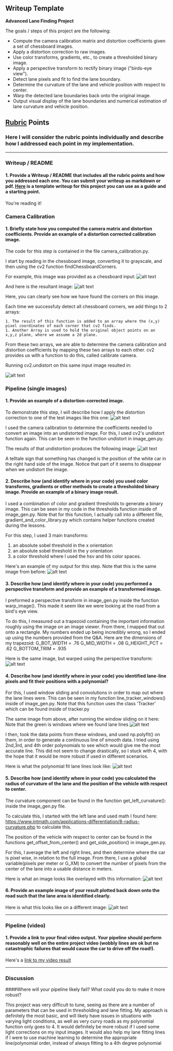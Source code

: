 ## Writeup Template

**Advanced Lane Finding Project**

The goals / steps of this project are the following:

* Compute the camera calibration matrix and distortion coefficients given a set of chessboard images.
* Apply a distortion correction to raw images.
* Use color transforms, gradients, etc., to create a thresholded binary image.
* Apply a perspective transform to rectify binary image ("birds-eye view").
* Detect lane pixels and fit to find the lane boundary.
* Determine the curvature of the lane and vehicle position with respect to center.
* Warp the detected lane boundaries back onto the original image.
* Output visual display of the lane boundaries and numerical estimation of lane curvature and vehicle position.

[//]: # (Image References)

[chessboard_original]: ./camera_cal/calibration2.jpg "Original Chessboard"
[chessboard_calculations]:./camera_cal/corners_found11.jpg "CV2 Chessboard"
[chessboard_undistorted]:./camera_cal/undistorted_chessboard1.jpg "CV2 Chessboard Undistorted"
[test1]:./test_images/test1.jpg "Original Test Image 1"
[test2]:./output_images/curvature_offset_and_pos3.jpg  "another sample"
[test1_undistorted]:./output_images/undistorted1.jpg "undistorted Image"
[test1_thresholds]:./output_images/thresh_image1.jpg "threshold Image"
[test1_warped]:./output_images/warped1.jpg "warped Image"
[test1_windows]:./output_images/windows1.jpg "window Image"
[test1_lane_lines]:./output_images/lane_lines_drawn1.jpg "lane lines Image"
[test1_curve_and_lines]:./output_images/curvature_offset_and_pos2.jpg "curve Image"

## [Rubric](https://review.udacity.com/#!/rubrics/571/view) Points

### Here I will consider the rubric points individually and describe how I addressed each point in my implementation.  

---

### Writeup / README

#### 1. Provide a Writeup / README that includes all the rubric points and how you addressed each one.  You can submit your writeup as markdown or pdf.  [Here](https://github.com/udacity/CarND-Advanced-Lane-Lines/blob/master/writeup_template.md) is a template writeup for this project you can use as a guide and a starting point.  

You're reading it!

### Camera Calibration

#### 1. Briefly state how you computed the camera matrix and distortion coefficients. Provide an example of a distortion corrected calibration image.

The code for this step is contained in the file camera_calibration.py.

I start by reading in the chessboard image, converting it to grayscale, and then using the cv2 function findChessboardCorners.

For example, this image was provided as a chessboard input:
![alt text][chessboard_original]

And here is the resultant image: 
![alt text][chessboard_calculations]

Here, you can clearly see how we have found the corners on this image.

Each time we successfuly detect all chessboard corners, we add things to 2 arrays:

    1. The result of this function is added to an array where the (x,y) pixel coordinates of each corner that cv2 finds.
    1. Another Array is used to hold the original object points on an x,y,z plane, where we assume a 2d plane.

From these two arrays, we are able to determine the camera calibration and distortion coefficients by mapping these two arrays to each other. cv2 provides us with a function to do this, called calibrate camera.  

Running cv2.undistort on this same input image resulted in:

![alt text][chessboard_undistorted]

### Pipeline (single images)

#### 1. Provide an example of a distortion-corrected image.

To demonstrate this step, I will describe how I apply the distortion correction to one of the test images like this one:
![alt text][test1]

I used the camera calibration to determine the coefficients needed to convert an image into an undistorted image. For this, I used cv2's undistort function again.  This can be seen in the function undistort in image_gen.py.

The results of that undistortion produces the following image: 
![alt text][test1_undistorted]

A telltale sign that something has changed is the position of the white car in the right hand side of the image.  Notice that part of it seems to disappear when we undistort the image.
#### 2. Describe how (and identify where in your code) you used color transforms, gradients or other methods to create a thresholded binary image.  Provide an example of a binary image result.

I used a combination of color and gradient thresholds to generate a binary image.  This can be seen in my code in the thresholds function inside of image_gen.py.  Note that for this function, I actually call into a different file, gradient_and_color_library.py which contains helper functions created during the lessons.

For this step, I used 3 main transforms: 
1. an absolute sobel threshold in the x orientation
1. an absolute sobel threshold in the y orientation
1. a color threshold where I used the hsv and hls color spaces.

Here's an example of my output for this step.  Note that this is the same image from before:
![alt text][test1_thresholds]

#### 3. Describe how (and identify where in your code) you performed a perspective transform and provide an example of a transformed image.

I preformed a perspective transform in image_gen.py inside the function warp_image().  This made it seem like we were looking at the road from a bird's eye view. 

To do this, I measured out a trapezoid containing the important information roughly using the image on an image viewer.  From there, I mapped that out onto a rectangle.  My numbers ended up being incredibly wrong, so I ended up using the numbers provided from the Q&A.  Here are the dimensions of my trapezoid:
G_BOT_WIDTH = .76
G_MID_WIDTH = .08
G_HEIGHT_PCT = .62
G_BOTTOM_TRIM = .935 

Here is the same image, but warped using the perspective transform:
![alt text][test1_warped]

#### 4. Describe how (and identify where in your code) you identified lane-line pixels and fit their positions with a polynomial?

For this, I used window sliding and convolutions in order to map out where the lane lines were.  This can be seen in my function line_tracker_windows() inside of image_gen.py.  Note that this function uses the class 'Tracker' which can be found inside of tracker.py

The same image from above, after running the window sliding on it here:  Note that the green is windows where we found lane lines
![alt text][test1_windows]

I then, took the data points from these windows, and used np.polyfit() on them, in order to generate a continuous line of smooth data. I tried using 2nd,3rd, and 4th order polynomials to see which would give me the most accurate line.  This did not seem to change drastically, so I stuck with 4, with the hope that it would be more robust if used in different scenarios. 

Here is what the polynomial fit lane lines look like:
![alt text][test1_lane_lines]
#### 5. Describe how (and identify where in your code) you calculated the radius of curvature of the lane and the position of the vehicle with respect to center.

The curvature component can be found in the function get_left_curvature(): inside the image_gen.py file. 

To calculate this, I started with the left lane and used math I found here: https://www.intmath.com/applications-differentiation/8-radius-curvature.php to calculate this. 

The position of the vehicle with respect to center can be found in the functions get_offset_from_center() and get_side_position() in image_gen.py.

For this, I average the left and right lines, and then determine where the car is pixel wise, in relation to the full image.  From there, I use a global variable(pixels per meter or G_XM) to convert the number of pixels from the center of the lane into a usable distance in meters.

Here is what an image looks like overlayed with this information:
![alt text][test1_curve_and_lines]

#### 6. Provide an example image of your result plotted back down onto the road such that the lane area is identified clearly.

Here is what this looks like on a different image:
![alt text][test2]

---

### Pipeline (video)

#### 1. Provide a link to your final video output.  Your pipeline should perform reasonably well on the entire project video (wobbly lines are ok but no catastrophic failures that would cause the car to drive off the road!).

Here's a [link to my video result](./output_images/output1_tracked.mp4)

---

### Discussion

####Where will your pipeline likely fail?  What could you do to make it more robust?

This project was very difficult to tune, seeing as there are a number of parameters that can be used in thresholding and lane fitting.  My approach is definitely the most basic, and will likely have issues in situations with varying light conditions, as well as very curvy roads as my polynomial function only goes to 4.  It would definitely be more robust if I used some light corrections on my input images.  It would also help my lane fitting lines if I were to use machine learning to determine the appropriate line/polynomial order, instead of always fitting to a 4th degree polynomial
